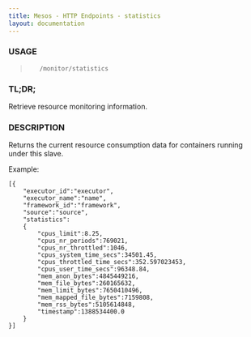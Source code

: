 ```yaml
---
title: Mesos - HTTP Endpoints - statistics
layout: documentation
---
```

<!--- This is an automatically generated file. DO NOT EDIT! --->

### USAGE ###
>        /monitor/statistics

### TL;DR; ###
Retrieve resource monitoring information.

### DESCRIPTION ###
Returns the current resource consumption data for containers
running under this slave.

Example:

```
[{
    "executor_id":"executor",
    "executor_name":"name",
    "framework_id":"framework",
    "source":"source",
    "statistics":
    {
        "cpus_limit":8.25,
        "cpus_nr_periods":769021,
        "cpus_nr_throttled":1046,
        "cpus_system_time_secs":34501.45,
        "cpus_throttled_time_secs":352.597023453,
        "cpus_user_time_secs":96348.84,
        "mem_anon_bytes":4845449216,
        "mem_file_bytes":260165632,
        "mem_limit_bytes":7650410496,
        "mem_mapped_file_bytes":7159808,
        "mem_rss_bytes":5105614848,
        "timestamp":1388534400.0
    }
}]
```